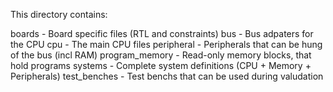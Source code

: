 This directory contains:

boards         - Board specific files (RTL and constraints)
bus            - Bus adpaters for the CPU
cpu            - The main CPU files
peripheral     - Peripherals that can be hung of the bus (incl RAM)
program_memory - Read-only memory blocks, that hold programs
systems        - Complete system definitions (CPU + Memory + Peripherals)
test_benches   - Test benchs that can be used during valudation
